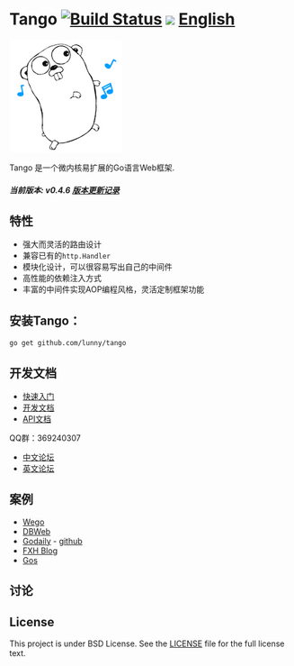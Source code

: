Tango [![Build Status](https://drone.io/github.com/lunny/tango/status.png)](https://drone.io/github.com/lunny/tango/latest) [![](http://gocover.io/_badge/github.com/lunny/tango)](http://gocover.io/github.com/lunny/tango) [English](README.md)
=======================

![Tango Logo](logo.png)

Tango 是一个微内核易扩展的Go语言Web框架.

##### 当前版本: v0.4.6   [版本更新记录](https://github.com/lunny/tango/releases)

## 特性

- 强大而灵活的路由设计
- 兼容已有的`http.Handler`
- 模块化设计，可以很容易写出自己的中间件
- 高性能的依赖注入方式
- 丰富的中间件实现AOP编程风格，灵活定制框架功能

## 安装Tango：

    go get github.com/lunny/tango

## 开发文档

- [快速入门](https://github.com/lunny/tango/wiki/ZH_Home)
- [开发文档](https://github.com/lunny/tango/wiki/ZH_Home)
- [API文档](https://gowalker.org/github.com/lunny/tango)

QQ群：369240307
- [中文论坛](https://groups.google.com/forum/#!forum/go-tango)
- [英文论坛](https://groups.google.com/forum/#!forum/go-tango)

## 案例

- [Wego](https://github.com/go-tango/wego)
- [DBWeb](https://github.com/go-xorm/dbweb)
- [Godaily](http://godaily.org) - [github](https://github.com/godaily/news)
- [FXH Blog](https://github.com/gofxh/blog)
- [Gos](https://github.com/go-tango/gos)

## 讨论


## License

This project is under BSD License. See the [LICENSE](LICENSE) file for the full license text.
